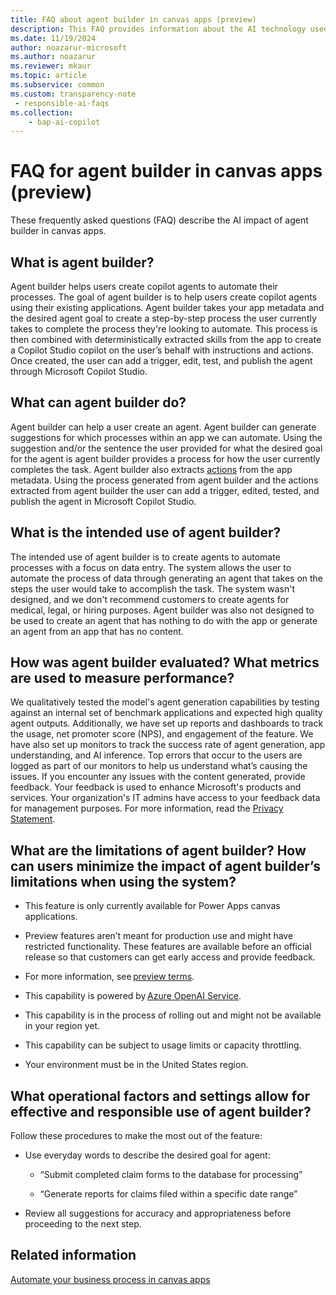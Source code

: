 ```yaml
---
title: FAQ about agent builder in canvas apps (preview)
description: This FAQ provides information about the AI technology used in agent builder with key considerations and details about how AI is used, how it was tested and evaluated, and any specific limitations.
ms.date: 11/19/2024
author: noazarur-microsoft
ms.author: noazarur
ms.reviewer: mkaur
ms.topic: article
ms.subservice: common
ms.custom: transparency-note
 - responsible-ai-faqs
ms.collection: 
    - bap-ai-copilot
---
```


# FAQ for agent builder in canvas apps (preview)

These frequently asked questions (FAQ) describe the AI impact of agent builder in canvas apps.

## What is agent builder?  
Agent builder helps users create copilot agents to automate their processes. The goal of agent builder is to help users create copilot agents using their existing applications. Agent builder takes your app metadata and the desired agent goal to create a step-by-step process the user currently takes to complete the process they're looking to automate. This process is then combined with deterministically extracted skills from the app to create a Copilot Studio copilot on the user’s behalf with instructions and actions. Once created, the user can add a trigger, edit, test, and publish the agent through Microsoft Copilot Studio. 

## What can agent builder do? 
Agent builder can help a user create an agent. Agent builder can generate suggestions for which processes within an app we can automate. Using the suggestion and/or the sentence the user provided for what the desired goal for the agent is agent builder provides a process for how the user currently completes the task. Agent builder also extracts [actions](/microsoft-copilot-studio/advanced-plugin-actions) from the app metadata. Using the process generated from agent builder and the actions extracted from agent builder the user can add a trigger, edited, tested, and publish the agent in Microsoft Copilot Studio.  

## What is the intended use of agent builder?
The intended use of agent builder is to create agents to automate processes with a focus on data entry. The system allows the user to automate the process of data through generating an agent that takes on the steps the user would take to accomplish the task. The system wasn't designed, and we don't recommend customers to create agents for medical, legal, or hiring purposes. Agent builder was also not designed to be used to create an agent that has nothing to do with the app or generate an agent from an app that has no content. 

## How was agent builder evaluated? What metrics are used to measure performance?  
We qualitatively tested the model's agent generation capabilities by testing against an internal set of benchmark applications and expected high quality agent outputs. Additionally, we have set up reports and dashboards to track the usage, net promoter score (NPS), and engagement of the feature. We have also set up monitors to track the success rate of agent generation, app understanding, and AI inference. Top errors that occur to the users are logged as part of our monitors to help us understand what’s causing the issues. If you encounter any issues with the content generated, provide feedback. Your feedback is used to enhance Microsoft's products and services. Your organization's IT admins have access to your feedback data for management purposes. For more information, read the [Privacy Statement](https://www.microsoft.com/en-us/privacy/privacystatement).

## What are the limitations of agent builder? How can users minimize the impact of agent builder’s limitations when using the system?  
- This feature is only currently available for Power Apps canvas applications. 

- Preview features aren’t meant for production use and might have restricted functionality. These features are available before an official release so that customers can get early access and provide feedback. 

- For more information, see [preview terms](https://www.microsoft.com/business-applications/legal/supp-powerplatform-preview/). 

- This capability is powered by [Azure OpenAI Service](/azure/ai-services/openai/overview). 

- This capability is in the process of rolling out and might not be available in your region yet.

- This capability can be subject to usage limits or capacity throttling. 

- Your environment must be in the United States region. 

## What operational factors and settings allow for effective and responsible use of agent builder? 

Follow these procedures to make the most out of the feature: 

- Use everyday words to describe the desired goal for agent: 

  - “Submit completed claim forms to the database for processing” 

  - “Generate reports for claims filed within a specific date range” 

- Review all suggestions for accuracy and appropriateness before proceeding to the next step.  

## Related information

[Automate your business process in canvas apps](../canvas-apps/agent-builder.md)


